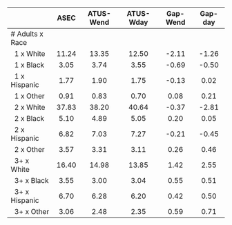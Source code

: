 
|                      |         ASEC |    ATUS-Wend |    ATUS-Wday |     Gap-Wend |      Gap-day |
| -------------------- | :----------: | :----------: | :----------: | :----------: | :----------: |
| # Adults x Race      |              |              |              |              |              |
| &nbsp;&nbsp;1 x White |        11.24 |        13.35 |        12.50 |        -2.11 |        -1.26 |
| &nbsp;&nbsp;1 x Black |         3.05 |         3.74 |         3.55 |        -0.69 |        -0.50 |
| &nbsp;&nbsp;1 x Hispanic |         1.77 |         1.90 |         1.75 |        -0.13 |         0.02 |
| &nbsp;&nbsp;1 x Other |         0.91 |         0.83 |         0.70 |         0.08 |         0.21 |
| &nbsp;&nbsp;2 x White |        37.83 |        38.20 |        40.64 |        -0.37 |        -2.81 |
| &nbsp;&nbsp;2 x Black |         5.10 |         4.89 |         5.05 |         0.20 |         0.05 |
| &nbsp;&nbsp;2 x Hispanic |         6.82 |         7.03 |         7.27 |        -0.21 |        -0.45 |
| &nbsp;&nbsp;2 x Other |         3.57 |         3.31 |         3.11 |         0.26 |         0.46 |
| &nbsp;&nbsp;3+ x White |        16.40 |        14.98 |        13.85 |         1.42 |         2.55 |
| &nbsp;&nbsp;3+ x Black |         3.55 |         3.00 |         3.04 |         0.55 |         0.51 |
| &nbsp;&nbsp;3+ x Hispanic |         6.70 |         6.28 |         6.20 |         0.42 |         0.50 |
| &nbsp;&nbsp;3+ x Other |         3.06 |         2.48 |         2.35 |         0.59 |         0.71 |

